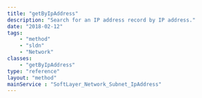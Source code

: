 ```yaml
---
title: "getByIpAddress"
description: "Search for an IP address record by IP address."
date: "2018-02-12"
tags:
    - "method"
    - "sldn"
    - "Network"
classes:
    - "getByIpAddress"
type: "reference"
layout: "method"
mainService : "SoftLayer_Network_Subnet_IpAddress"
---
```

